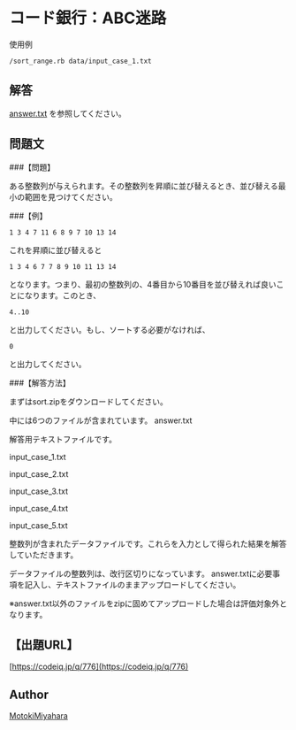 コード銀行：ABC迷路
====

使用例

`/sort_range.rb data/input_case_1.txt`


## 解答
[answer.txt](answer.txt) を参照してください。


## 問題文
###【問題】

ある整数列が与えられます。その整数列を昇順に並び替えるとき、並び替える最小の範囲を見つけてください。

###【例】


`1 3 4 7 11 6 8 9 7 10 13 14`


これを昇順に並び替えると


`1 3 4 6 7 7 8 9 10 11 13 14`


となります。つまり、最初の整数列の、4番目から10番目を並び替えれば良いことになります。このとき、


`4..10`


と出力してください。もし、ソートする必要がなければ、


`0`


と出力してください。

###【解答方法】

まずはsort.zipをダウンロードしてください。

中には6つのファイルが含まれています。
answer.txt


解答用テキストファイルです。

input_case_1.txt

input_case_2.txt

input_case_3.txt

input_case_4.txt

input_case_5.txt

整数列が含まれたデータファイルです。これらを入力として得られた結果を解答していただきます。

データファイルの整数列は、改行区切りになっています。
answer.txtに必要事項を記入し、テキストファイルのままアップロードしてください。

※answer.txt以外のファイルをzipに固めてアップロードした場合は評価対象外となります。


## 【出題URL】
[https://codeiq.jp/q/776](https://codeiq.jp/q/776)

## Author
[MotokiMiyahara](https://github.com/MotokiMiyahara/)


